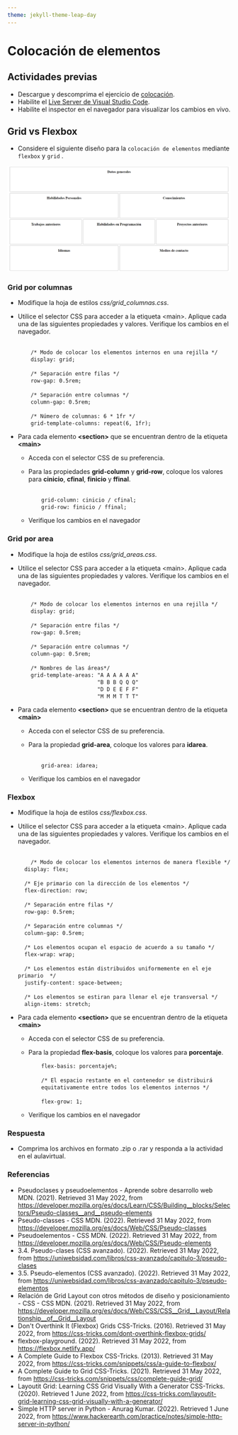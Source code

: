 ```yaml
---
theme: jekyll-theme-leap-day
---
```


# Colocación de elementos

## Actividades previas

* Descargue y descomprima el ejercicio de [colocación](/DAWM/ejercicios/colocacion.zip). 
* Habilite el [Live Server de Visual Studio Code](https://www.geeksforgeeks.org/how-to-enable-live-server-on-visual-studio-code/).
* Habilite el inspector en el navegador para visualizar los cambios en vivo.

## Grid vs Flexbox

* Considere el siguiente diseño para la `colocación de elementos` mediante `flexbox` y `grid` .

<img src="imagenes/diseno.png" alt="diseño">

### Grid por columnas 

* Modifique la hoja de estilos _css/grid_columnas.css_.
* Utilice el selector CSS para acceder a la etiqueta &lt;main&gt;. Aplique cada una de las siguientes propiedades y valores. Verifique los cambios en el navegador.

	```

		/* Modo de colocar los elementos internos en una rejilla */
		display: grid; 

		/* Separación entre filas */
		row-gap: 0.5rem; 

		/* Separación entre columnas */
		column-gap: 0.5rem; 

		/* Número de columnas: 6 * 1fr */
		grid-template-columns: repeat(6, 1fr); 

	```

* Para cada elemento	**&lt;section&gt;** que se encuentran dentro de la etiqueta **&lt;main&gt;**
	+ Acceda con el selector CSS de su preferencia. 
	+ Para las propiedades **grid-column** y **grid-row**, coloque los valores para **cinicio**, **cfinal**, **finicio** y **ffinal**.
	
		```

			grid-column: cinicio / cfinal;
			grid-row: finicio / ffinal;

		```
    + Verifique los cambios en el navegador

### Grid por area

* Modifique la hoja de estilos _css/grid_areas.css_.
* Utilice el selector CSS para acceder a la etiqueta &lt;main&gt;. Aplique cada una de las siguientes propiedades y valores. Verifique los cambios en el navegador.

	```

		/* Modo de colocar los elementos internos en una rejilla */
		display: grid; 

		/* Separación entre filas */
		row-gap: 0.5rem; 

		/* Separación entre columnas */
		column-gap: 0.5rem; 

		/* Nombres de las áreas*/
		grid-template-areas: "A A A A A A"
	                         "B B B Q Q Q"
	                         "D D E E F F"
	                         "M M M T T T"

	```

* Para cada elemento	**&lt;section&gt;** que se encuentran dentro de la etiqueta **&lt;main&gt;**
	+ Acceda con el selector CSS de su preferencia. 
	+ Para la propiedad **grid-area**, coloque los valores para **idarea**.
	
		```

			grid-area: idarea;

		```
	+ Verifique los cambios en el navegador


### Flexbox

* Modifique la hoja de estilos _css/flexbox.css_.
* Utilice el selector CSS para acceder a la etiqueta &lt;main&gt;. Aplique cada una de las siguientes propiedades y valores. Verifique los cambios en el navegador.

	```

		/* Modo de colocar los elementos internos de manera flexible */
	  display: flex; 

	  /* Eje primario con la dirección de los elementos */
	  flex-direction: row;

	  /* Separación entre filas */
	  row-gap: 0.5rem; 

	  /* Separación entre columnas */
	  column-gap: 0.5rem; 

	  /* Los elementos ocupan el espacio de acuerdo a su tamaño */
	  flex-wrap: wrap;

	  /* Los elementos están distribuidos uniformemente en el eje primario  */
	  justify-content: space-between;

	  /* Los elementos se estiran para llenar el eje transversal */
	  align-items: stretch;

	```

* Para cada elemento **&lt;section&gt;** que se encuentran dentro de la etiqueta **&lt;main&gt;**
	+ Acceda con el selector CSS de su preferencia. 
	+ Para la propiedad **flex-basis**, coloque los valores para **porcentaje**. 
	
		```
			flex-basis: porcentaje%;

			/* El espacio restante en el contenedor se distribuirá 
			equitativamente entre todos los elementos internos */
			
			flex-grow: 1;
		```

    + Verifique los cambios en el navegador

### Respuesta

* Comprima los archivos en formato .zip o .rar y responda a la actividad en el aulavirtual.

### Referencias

* Pseudoclases y pseudoelementos - Aprende sobre desarrollo web MDN. (2021). Retrieved 31 May 2022, from https://developer.mozilla.org/es/docs/Learn/CSS/Building__blocks/Selectors/Pseudo-classes__and__pseudo-elements
* Pseudo-classes - CSS MDN. (2022). Retrieved 31 May 2022, from https://developer.mozilla.org/es/docs/Web/CSS/Pseudo-classes
* Pseudoelementos - CSS MDN. (2022). Retrieved 31 May 2022, from https://developer.mozilla.org/es/docs/Web/CSS/Pseudo-elements
* 3.4. Pseudo-clases (CSS avanzado). (2022). Retrieved 31 May 2022, from https://uniwebsidad.com/libros/css-avanzado/capitulo-3/pseudo-clases
* 3.5. Pseudo-elementos (CSS avanzado). (2022). Retrieved 31 May 2022, from https://uniwebsidad.com/libros/css-avanzado/capitulo-3/pseudo-elementos
* Relación de Grid Layout con otros métodos de diseño y posicionamiento - CSS - CSS MDN. (2021). Retrieved 31 May 2022, from https://developer.mozilla.org/es/docs/Web/CSS/CSS__Grid__Layout/Relationship__of__Grid__Layout
* Don't Overthink It (Flexbox) Grids  CSS-Tricks. (2016). Retrieved 31 May 2022, from https://css-tricks.com/dont-overthink-flexbox-grids/
* flexbox-playground. (2022). Retrieved 31 May 2022, from https://flexbox.netlify.app/
* A Complete Guide to Flexbox  CSS-Tricks. (2013). Retrieved 31 May 2022, from https://css-tricks.com/snippets/css/a-guide-to-flexbox/
* A Complete Guide to Grid CSS-Tricks. (2021). Retrieved 31 May 2022, from https://css-tricks.com/snippets/css/complete-guide-grid/
* Layoutit Grid: Learning CSS Grid Visually With a Generator CSS-Tricks. (2020). Retrieved 1 June 2022, from https://css-tricks.com/layoutit-grid-learning-css-grid-visually-with-a-generator/
* Simple HTTP server in Python - Anurag Kumar. (2022). Retrieved 1 June 2022, from https://www.hackerearth.com/practice/notes/simple-http-server-in-python/